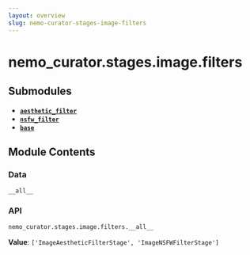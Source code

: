 ```yaml
---
layout: overview
slug: nemo-curator-stages-image-filters
---
```


# nemo_curator.stages.image.filters



## Submodules

- **[`aesthetic_filter`](nemo-curator-stages-image-filters-aesthetic-filter)**
- **[`nsfw_filter`](nemo-curator-stages-image-filters-nsfw-filter)**
- **[`base`](nemo-curator-stages-image-filters-base)**

## Module Contents

### Data

`__all__`

### API

```python
nemo_curator.stages.image.filters.__all__
```

**Value**: `['ImageAestheticFilterStage', 'ImageNSFWFilterStage']`

